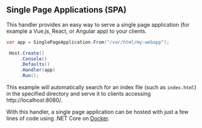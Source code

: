 ﻿## Single Page Applications (SPA)

This handler provides an easy way to serve a single page application (for example a 
Vue.js, React, or Angular app) to your clients.

```csharp
var app = SinglePageApplication.From("/var/html/my-webapp");

 Host.Create()
     .Console()
     .Defaults()
     .Handler(app)
     .Run();
```

This example will automatically search for an index file (such as `index.html`) in
the specified directory and serve it to clients accessing http://localhost:8080/.

With this handler, a single page application can be hosted with just a few lines of code
using .NET Core on [Docker](/documentation/hosting/).
